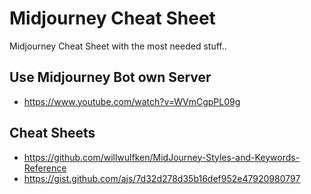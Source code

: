 # Midjourney Cheat Sheet
Midjourney Cheat Sheet with the most needed stuff..


## Use Midjourney Bot own Server
- https://www.youtube.com/watch?v=WVmCgpPL09g


## Cheat Sheets
- https://github.com/willwulfken/MidJourney-Styles-and-Keywords-Reference
- https://gist.github.com/ajs/7d32d278d35b16def952e47920980797

